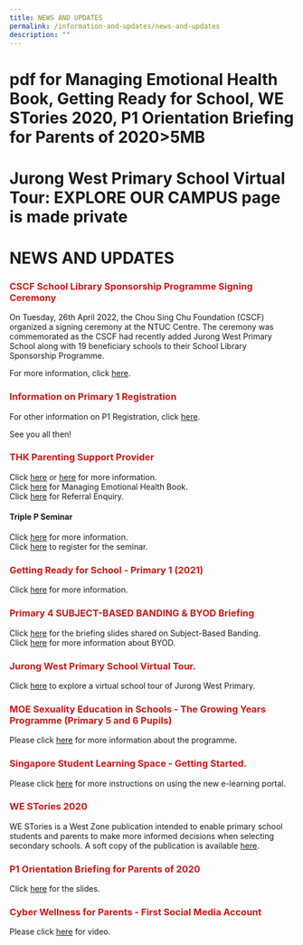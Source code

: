 ```yaml
---
title: NEWS AND UPDATES
permalink: /information-and-updates/news-and-updates
description: ""
---
```

# pdf for Managing Emotional Health Book, Getting Ready for School, WE STories 2020, P1 Orientation Briefing for Parents of 2020>5MB
# Jurong West Primary School Virtual Tour: EXPLORE OUR CAMPUS page is made private
# NEWS AND UPDATES

### <span style = "color: #c81b1b"> <b>CSCF School Library Sponsorship Programme Signing Ceremony</b></span>

On Tuesday, 26th April 2022, the Chou Sing Chu Foundation (CSCF) organized a signing ceremony at the NTUC Centre. The ceremony was commemorated as the CSCF had recently added Jurong West Primary School along with 19 beneficiary schools to their School Library Sponsorship Programme. 

For more information, click <a href="https://www.straitstimes.com/singapore/parenting-education/70-primary-schools-now-part-of-library-sponsorship-programme-to-help-students-master-mother-tongue?fbclid=IwAR1LCtKBtEPcZBSqO_pbG7B_o_nkzrWqp38vRSeDHIvTD7ZK-BMTsosxWDs" target ="_blank">here</a>.

### <span style = "color: #c81b1b"> <b>Information on Primary 1 Registration</b></span>

For other information on P1 Registration, click [here](/admission-and-forms/primary-1-registration).  

See you all then!

### <span style = "color: #c81b1b"> <b>THK Parenting Support Provider</b></span>

Click <a href="/images/Information%20and%20Updates/News%20and%20updates/THK%20PSP_info%20infographics.jpg" target ="_blank">here</a> or <a href="/images/Information%20and%20Updates/News%20and%20updates/THK%20PSP%20Digital%20Poster.png" target ="_blank">here</a> for more information.  
Click [here](https://jurongwestpri-moe-edu-sg-admin.cwp.sg/qql/slot/u363/Parents/THK/THK%20Family%20Services%20Division%20-%20Managing%20Emotional%20Health%20Book%20Digital.pdf) for Managing Emotional Health Book.  
Click <a href="/files/INFORMATION%20AND%20UPDATES/News%20and%20updates/THK%20PSP_Referral_Enquiry_2021updated%203%20Mar%202021.pdf" target ="_blank">here</a> for Referral Enquiry.  
  
#### Triple P Seminar

Click <a href="/files/INFORMATION%20AND%20UPDATES/News%20and%20updates/Triple%20P%20Primary%20Poster%20Apr-June.pdf" target ="_blank">here</a> for more information.  
Click <a href="/files/INFORMATION%20AND%20UPDATES/News%20and%20updates/Parents%20Letter%20Primary.pdf" target ="_blank">here</a> to register for the seminar.  

### <span style = "color: #c81b1b"> <b>Getting Ready for School - Primary 1 (2021)</b></span>

Click [here](https://jurongwestpri-moe-edu-sg-admin.cwp.sg/qql/slot/u363/2020%20Information%20Slides%20and%20Guides/Getting%20Ready%20for%20School_P1%20(2021).pdf) for more information.

### <span style = "color: #c81b1b"> <b>Primary 4 SUBJECT-BASED BANDING & BYOD Briefing</b></span>

Click <a href="/files/INFORMATION%20AND%20UPDATES/News%20and%20updates/P4%20SBB%20briefing%202019.pdf" target ="_blank">here</a> for the briefing slides shared on Subject-Based Banding.  
Click <a href="/files/INFORMATION%20AND%20UPDATES/News%20and%20updates/BYOD%20briefing.pdf" target ="_blank">here</a> for more information about BYOD.  

### <span style = "color: #c81b1b"> <b>Jurong West Primary School Virtual Tour. </b></span>

Click [here](https://jurongwestpri-moe-edu-sg-admin.cwp.sg/information-and-updates/explore-our-campus) to explore a virtual school tour of Jurong West Primary. 

### <span style = "color: #c81b1b"> <b>MOE Sexuality Education in Schools - The Growing Years Programme (Primary 5 and 6 Pupils)</b></span>

Please click <a href="/files/INFORMATION%20AND%20UPDATES/News%20and%20updates/Info_on_SEd_for_schs_website_Pri_2021JWPS%20Website.pdf" target ="_blank">here</a> for more information about the programme.

### <span style = "color: #c81b1b"> <b>Singapore Student Learning Space - Getting Started.</b></span>

Please click [here](/files/INFORMATION%20AND%20UPDATES/News%20and%20updates/4b%20Student%20Annexes%20(Instructions%20and%20FAQs%20updated%2029%20Mar).pdf) for more instructions on using the new e-learning portal.

### <span style = "color: #c81b1b"> <b>WE STories 2020</b></span>

WE STories is a West Zone publication intended to enable primary school students and parents to make more informed decisions when selecting secondary schools. A soft copy of the publication is available [here](https://jurongwestpri-moe-edu-sg-admin.cwp.sg/qql/slot/u363/2020%20News%20and%20Updates/WE%20STories%202020.pdf).  

### <span style = "color: #c81b1b"> <b>P1 Orientation Briefing for Parents of 2020</b></span>

Click [here](https://jurongwestpri-moe-edu-sg-admin.cwp.sg/qql/slot/u363/P1%20Orientation%20Briefing%20for%20Parents%202020.pdf) for the slides.

### <span style = "color: #c81b1b"> <b>Cyber Wellness for Parents - First Social Media Account</b></span>

Please click [here](https://www.youtube.com/watch?v=LJzFWNcFi7A&feature=youtu.be&app=desktop) for video.
